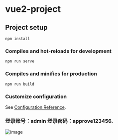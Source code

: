 # vue2-project

## Project setup
```
npm install
```

### Compiles and hot-reloads for development
```
npm run serve
```

### Compiles and minifies for production
```
npm run build
```

### Customize configuration
See [Configuration Reference](https://cli.vuejs.org/config/).


### 登录账号：admin  登录密码：approve123456.
![image](https://github.com/nanapre/vue2/assets/171127789/517e7014-38a3-4953-a0b9-ac722b799444)

